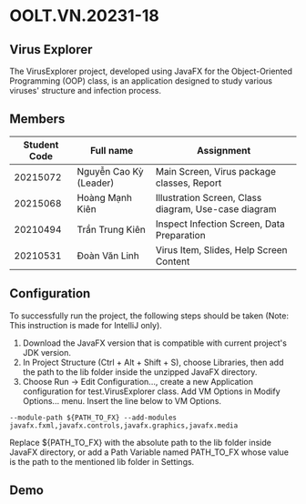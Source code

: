 # OOLT.VN.20231-18

## Virus Explorer

The VirusExplorer project, developed using JavaFX for the Object-Oriented Programming (OOP) class, is an
application designed to study various viruses' structure and infection process.

## Members

| Student Code | Full name              | Assignment                                           |
|--------------|------------------------|------------------------------------------------------|
| 20215072     | Nguyễn Cao Kỳ (Leader) | Main Screen, Virus package classes, Report           |
| 20215068     | Hoàng Mạnh Kiên        | Illustration Screen, Class diagram, Use-case diagram |
| 20210494     | Trần Trung Kiên        | Inspect Infection Screen, Data Preparation           |
| 20210531     | Đoàn Văn Linh          | Virus Item, Slides, Help Screen Content              |

## Configuration

To successfully run the project, the following steps should be taken (Note: This instruction is made for IntelliJ only).

1. Download the JavaFX version that is compatible with current project's JDK version.
2. In Project Structure (Ctrl + Alt + Shift + S), choose Libraries, then add the path to the lib folder inside the
   unzipped JavaFX directory.
3. Choose Run &rarr; Edit Configuration..., create a new Application configuration for test.VirusExplorer class. Add VM
   Options in Modify Options... menu. Insert the line below to VM Options.

```
--module-path ${PATH_TO_FX} --add-modules javafx.fxml,javafx.controls,javafx.graphics,javafx.media
```

Replace ${PATH_TO_FX} with the absolute path to the lib folder inside JavaFX directory, or add a Path Variable named
PATH_TO_FX whose value is the path to the mentioned lib folder in Settings.

## Demo

